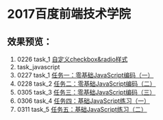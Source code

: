 2017百度前端技术学院
=========
效果预览：
------
1. 0226 task_1 [自定义checkbox&radio样式](https://jasonwongui.github.io/IFE2017/task_1/index.html) <br>
2. task_javascript 
  1. 0227 task_1 [任务一：零基础JavaScript编码（一）](https://jasonwongui.github.io/IFE2017/task_javascript/task_1/index.html) <br>
  2. 0228 task_2 [任务二：零基础JavaScript编码（二）](https://jasonwongui.github.io/IFE2017/task_javascript/task_2/index.html) <br>
  3. 0305 task_3 [任务三：零基础JavaScript编码（三）](https://jasonwongui.github.io/IFE2017/task_javascript/task_3/index.html) <br>
  4. 0306 task_4 [任务四：基础JavaScript练习（一）](https://jasonwongui.github.io/IFE2017/task_javascript/task_4/index.html) <br>
  5. 0311 task_5 [任务五：基础JavaScript练习（二）](https://jasonwongui.github.io/IFE2017/task_javascript/task_5/index.html) <br>
